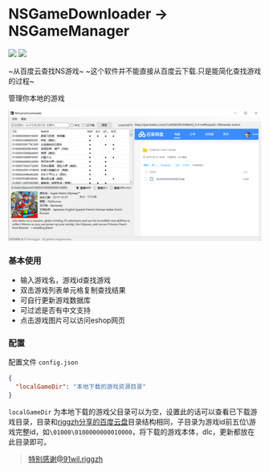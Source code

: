 # NSGameDownloader -> NSGameManager
![](https://img.shields.io/github/downloads/freedom10086/NSGameDownloader/total.svg?label=%E7%82%B9%E5%87%BB%E4%B8%8B%E8%BD%BD&style=flat)  ![](https://img.shields.io/github/release/freedom10086/NSGameDownloader.svg?style=flat&label=%E6%9C%80%E6%96%B0%E7%89%88%E6%9C%AC)  

~从百度云查找NS游戏~
~这个软件并不能直接从百度云下载.只是能简化查找游戏的过程~

管理你本地的游戏

![](https://raw.githubusercontent.com/freedom10086/NSGameDownloader/master/screenshot.png)

### 基本使用

- 输入游戏名，游戏id查找游戏
- 双击游戏列表单元格复制查找结果
- 可自行更新游戏数据库
- 可过滤是否有中文支持
- 点击游戏图片可以访问eshop网页

### 配置

配置文件 `config.json`

```json
{
  "localGameDir": "本地下载的游戏资源目录"
}
```

`localGameDir`  为本地下载的游戏父目录可以为空，设置此的话可以查看已下载游戏目录，目录和[riggzh分享的百度云盘](https://www.91wii.com/thread-116074-1-1.html)目录结构相同，子目录为游戏id前五位\游戏完整id，如`\01000\0100000000010000`，将下载的游戏本体，dlc，更新都放在此目录即可。



> 特别感谢@91wil.riggzh
